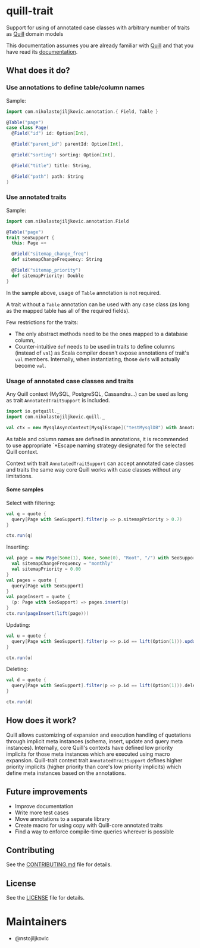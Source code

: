 # quill-trait

Support for using of annotated case classes with arbitrary number of traits as 
[Quill](http://getquill.io/) domain models

This documentation assumes you are already familiar with [Quill](http://getquill.io/) 
and that you have read its [documentation](http://getquill.io/).

## What does it do?

### Use annotations to define table/column names

Sample:

```scala
import com.nikolastojiljkovic.annotation.{ Field, Table }

@Table("page")
case class Page(
  @Field("id") id: Option[Int],

  @Field("parent_id") parentId: Option[Int],

  @Field("sorting") sorting: Option[Int],

  @Field("title") title: String,

  @Field("path") path: String
)
```

### Use annotated traits

Sample: 

```scala
import com.nikolastojiljkovic.annotation.Field

@Table("page")
trait SeoSupport {
  this: Page =>

  @Field("sitemap_change_freq")
  def sitemapChangeFrequency: String

  @Field("sitemap_priority")
  def sitemapPriority: Double
}

```

In the sample above, usage of `Table` annotation is not required.

A trait without a `Table` annotation can be used with any case class (as long as the mapped table 
has all of the required fields).

Few restrictions for the traits:
* The only abstract methods need to be the ones mapped to a database column,
* Counter-intuitive `def` needs to be used in traits to define columns (instead of `val`) as 
  Scala compiler doesn't expose annotations of trait's `val` members. Internally, when instantiating,
  those `def`s will actually become `val`.
  
### Usage of annotated case classes and traits

Any Quill context (MySQL, PostgreSQL, Cassandra...) can be used as long as trait 
`AnnotatedTraitSupport` is included.

```scala
import io.getquill._
import com.nikolastojiljkovic.quill._

val ctx = new MysqlAsyncContext[MysqlEscape]("testMysqlDB") with AnnotatedTraitSupport
```

As table and column names are defined in annotations, it is recommended to use appropriate `*Escape
naming strategy designated for the selected Quill context.

Context with trait `AnnotatedTraitSupport` can accept annotated case classes and traits the same way
core Quill works with case classes without any limitations.

#### Some samples

Select with filtering:

```scala
val q = quote {
  query[Page with SeoSupport].filter(p => p.sitemapPriority > 0.7)
}

ctx.run(q)
```

Inserting:

```scala
val page = new Page(Some(1), None, Some(0), "Root", "/") with SeoSupport {
  val sitemapChangeFrequency = "monthly"
  val sitemapPriority = 0.00
}
val pages = quote {
  query[Page with SeoSupport]
}
val pageInsert = quote {
  (p: Page with SeoSupport) => pages.insert(p)
}
ctx.run(pageInsert(lift(page)))
```

Updating:

```scala
val u = quote {
  query[Page with SeoSupport].filter(p => p.id == lift(Option(1))).update(_.sitemapPriority -> lift(0.1))
}

ctx.run(u)
```

Deleting:

```scala
val d = quote {
  query[Page with SeoSupport].filter(p => p.id == lift(Option(1))).delete
}

ctx.run(d)
```

## How does it work?

Quill allows customizing of expansion and execution handling of quotations through implicit 
meta instances (schema, insert, update and query meta instances). Internally, core Quill's 
contexts have defined low priority implicits for those meta instances which are executed 
using macro expansion. Quill-trait context trait `AnnotatedTraitSupport` defines higher priority 
implicits (higher priority than core's low priority implicits) which define meta instances based 
on the annotations.

## Future improvements

* Improve documentation
* Write more test cases
* Move annotations to a separate library
* Create macro for using copy with Quill-core annotated traits
* Find a way to enforce compile-time queries wherever is possible

Contributing
------------

See the [CONTRIBUTING.md](https://github.com/nstojiljkovic/quill-trait/blob/master/CONTRIBUTING.md) file for details.

License
-------

See the [LICENSE](https://github.com/nstojiljkovic/quill-trait/blob/master/LICENSE) file for details.

Maintainers
===========

- @nstojiljkovic
